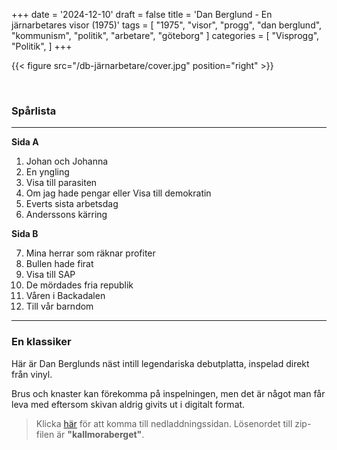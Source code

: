 +++
date = '2024-12-10'
draft = false
title = 'Dan Berglund - En järnarbetares visor (1975)'
tags = [
    "1975",
    "visor",
    "progg",
    "dan berglund",
    "kommunism",
    "politik",
    "arbetare",
    "göteborg"
]
categories = [
    "Visprogg",
    "Politik",
]
+++

{{< figure src="/db-järnarbetare/cover.jpg" position="right" >}}

<br>

### Spårlista

---

**Sida A**

1. Johan och Johanna
2. En yngling
3. Visa till parasiten
4. Om jag hade pengar eller Visa till demokratin
5. Everts sista arbetsdag
6. Anderssons kärring

**Sida B**

7. Mina herrar som räknar profiter
8. Bullen hade firat
9. Visa till SAP
10. De mördades fria republik
11. Våren i Backadalen
12. Till vår barndom

---

### En klassiker

Här är Dan Berglunds näst intill legendariska debutplatta, inspelad direkt från vinyl. 

Brus och knaster kan förekomma på inspelningen, men det är något man får leva med eftersom skivan aldrig givits ut i digitalt format.

>Klicka [här](https://mega.nz/file/z3gWlKaa#HV51Cki8etcboWaHBIaq-KxjvCx4Gv_JMsp7SKcEp7A) för att komma till nedladdningssidan. Lösenordet till zip-filen är **"kallmoraberget"**.